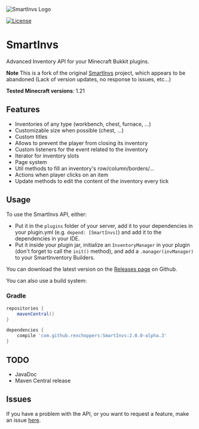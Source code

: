 ![SmartInvs Logo](http://minuskube.fr/img/smart-invs/smart_invs.png)

[![License](https://img.shields.io/github/license/minuskube/smartinvs.svg?style=flat-square)](https://github.com/rexchoppers/SmartInvs/blob/master/LICENSE.md)

# SmartInvs
Advanced Inventory API for your Minecraft Bukkit plugins.

**Note** This is a fork of the original [SmartInvs](https://github.com/MinusKube/SmartInvs) project, which appears to be 
abandoned (Lack of version updates, no response to issues, etc...)

**Tested Minecraft versions**: 1.21  

## Features
* Inventories of any type (workbench, chest, furnace, ...)
* Customizable size when possible (chest, ...)
* Custom titles
* Allows to prevent the player from closing its inventory
* Custom listeners for the event related to the inventory
* Iterator for inventory slots
* Page system
* Util methods to fill an inventory's row/column/borders/...
* Actions when player clicks on an item
* Update methods to edit the content of the inventory every tick

## Usage
To use the SmartInvs API, either:
- Put it in the `plugins` folder of your server, add it to your dependencies in your plugin.yml (e.g. `depend: [SmartInvs]`) and add it to the dependencies in your IDE.
- Put it inside your plugin jar, initialize an `InventoryManager` in your plugin (don't forget to call the `init()` method), and add a `.manager(invManager)` to your SmartInventory Builders.

You can download the latest version on the [Releases page](https://github.com/MinusKube/SmartInvs/releases) on Github.

You can also use a build system:
### Gradle
```gradle
repositories {
    mavenCentral()
}

dependencies {
    compile 'com.github.rexchoppers:SmartInvs:2.0.0-alpha.3'
}
```

## TODO
* JavaDoc
* Maven Central release

## Issues
If you have a problem with the API, or you want to request a feature, make an issue [here](https://github.com/MinusKube/SmartInvs/issues).
